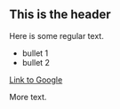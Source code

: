 ## This is the header

Here is some regular text.

 * bullet 1
 * bullet 2

[Link to Google](http://www.google.com)

More text.